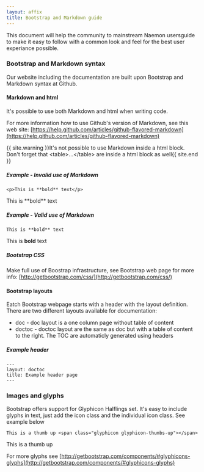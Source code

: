 ```yaml
---
layout: affix
title: Bootstrap and Markdown guide
---
```

This document will help the community to mainstream Naemon usersguide to make it easy to follow with a common look and feel for the best user experiance possible.

### Bootstrap and Markdown syntax
Our website including the documentation are built upon Bootstrap and Markdown syntax at Github.

#### Markdown and html
It's possible to use both Markdown and html when writing code.

For more information how to use Github's version of Markdown, see this web site: [https://help.github.com/articles/github-flavored-markdown](https://help.github.com/articles/github-flavored-markdown)

{{ site.warning }}It's not possible to use Markdown inside a html block. Don't forget that &lt;table&gt;...&lt;/table&gt; are inside a html block as well{{ site.end }}

##### Example - Invalid use of Markdown
```
<p>This is **bold** text</p>
```
<p>This is **bold** text</p>

##### Example - Valid use of Markdown
```
This is **bold** text
```
This is **bold** text

##### Bootstrap CSS
Make full use of Boostrap infrastructure, see Bootstrap web page for more info: [http://getbootstrap.com/css/](http://getbootstrap.com/css/)

#### Bootstrap layouts
Eatch Bootstrap webpage starts with a header with the layout definition. There are two different layouts available for documentation:

* doc - doc layout is a one column page without table of content
* doctoc - doctoc layout are the same as doc but with a table of content to the right. The TOC are automaticly generated using headers

##### Example header
```
---
layout: doctoc
title: Example header page
---
```

### Images and glyphs
Bootstrap offers support for Glyphicon Halflings set. It's easy to include glyphs in text, just add the icon class and the individual icon class. See example below

```
This is a thumb up <span class="glyphicon glyphicon-thumbs-up"></span>
```

This is a thumb up <span class="glyphicon glyphicon-thumbs-up"></span>

For more glyphs see [http://getbootstrap.com/components/#glyphicons-glyphs](http://getbootstrap.com/components/#glyphicons-glyphs)
